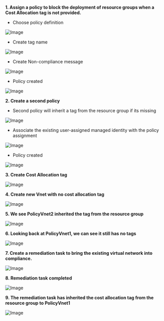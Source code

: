 **1. Assign a policy to block the deployment of resource groups when a Cost Allocation tag is not provided.**

   - Choose policy definition
   
   ![Image](https://github.com/user-attachments/assets/7786cfb3-bbfe-4fe4-961f-b9fbd4412abb)


   - Create tag name

   ![Image](https://github.com/user-attachments/assets/e9121b22-2d15-4f21-a044-df8203107428)


   - Create Non-compliance message

   ![Image](https://github.com/user-attachments/assets/f3f5f478-4d8e-484a-99cc-b92b6b73810f)


   - Policy created
   
   ![Image](https://github.com/user-attachments/assets/3910c58f-345f-4f48-8f4e-f26aa551fe4f)


**2. Create a second policy**

   - Second policy will inherit a tag from the resource group if its missing

   ![Image](https://github.com/user-attachments/assets/de8d5bee-c61c-4b87-b032-8d11aa43bc19)


   - Associate the existing user-assigned managed identity with the policy assignment

   ![Image](https://github.com/user-attachments/assets/2a58736d-55e9-44e8-ad90-cf6f5168dfc6)


   - Policy created

   ![Image](https://github.com/user-attachments/assets/31dd7cc6-4246-49dd-ba73-5ac5e59a259a)


**3. Create Cost Allocation tag**

![Image](https://github.com/user-attachments/assets/6eb03779-2fc5-473b-bfb9-4eb54cba051b)


**4. Create new Vnet with no cost allocation tag**

![Image](https://github.com/user-attachments/assets/6f078333-3c5f-4c4e-8080-7fa580216594)


**5. We see PolicyVnet2 inherited the tag from the resource group**

![Image](https://github.com/user-attachments/assets/1e4a5f01-d080-446d-942d-33de2a1a8d3e)


**6. Looking back at PolicyVnet1, we can see it still has no tags**

![Image](https://github.com/user-attachments/assets/0c2d1f99-5286-4c85-8178-1f9e7b988b87)


**7. Create a remediation task to bring the existing virtual network into compliance.**

![Image](https://github.com/user-attachments/assets/f865403f-dd45-463a-857c-55ec834b4040)


**8. Remediation task completed**

![Image](https://github.com/user-attachments/assets/58521f83-c555-4cba-9f94-a5046c0e21ba)


**9. The remediation task has inherited the cost allocation tag from the resource group to PolicyVnet1**

![Image](https://github.com/user-attachments/assets/50ca61dc-dd71-4d1d-93d7-a71ae886dac6)

   
   



   
       
